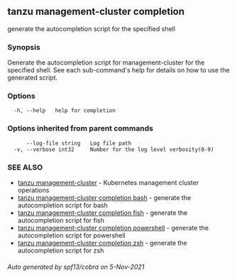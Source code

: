 ## tanzu management-cluster completion

generate the autocompletion script for the specified shell

### Synopsis


Generate the autocompletion script for management-cluster for the specified shell.
See each sub-command's help for details on how to use the generated script.


### Options

```
  -h, --help   help for completion
```

### Options inherited from parent commands

```
      --log-file string   Log file path
  -v, --verbose int32     Number for the log level verbosity(0-9)
```

### SEE ALSO

* [tanzu management-cluster](tanzu_management-cluster.md)	 - Kubernetes management cluster operations
* [tanzu management-cluster completion bash](tanzu_management-cluster_completion_bash.md)	 - generate the autocompletion script for bash
* [tanzu management-cluster completion fish](tanzu_management-cluster_completion_fish.md)	 - generate the autocompletion script for fish
* [tanzu management-cluster completion powershell](tanzu_management-cluster_completion_powershell.md)	 - generate the autocompletion script for powershell
* [tanzu management-cluster completion zsh](tanzu_management-cluster_completion_zsh.md)	 - generate the autocompletion script for zsh

###### Auto generated by spf13/cobra on 5-Nov-2021
